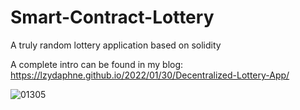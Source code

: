 # Smart-Contract-Lottery
A truly random lottery application based on solidity

A complete intro can be found in my blog:
https://lzydaphne.github.io/2022/01/30/Decentralized-Lottery-App/

![01305](https://user-images.githubusercontent.com/52618403/153161956-976b9e14-0339-472c-9b82-f69134d444b8.jpeg)


